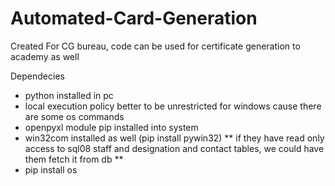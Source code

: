 # Automated-Card-Generation
 Created For CG bureau, code can be used for certificate generation to academy as well

 Dependecies

 - python installed in pc
 - local execution policy better to be unrestricted for windows cause there are some os commands
 - openpyxl module pip installed into system
 - win32com installed as well (pip install pywin32)
 ** if they have read only access to sql08 staff and designation and contact tables, we could have them fetch it from db **
 - pip install os